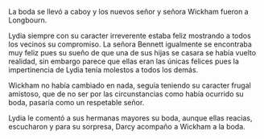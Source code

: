 La boda se llevó a caboy y los nuevos señor y señora Wickham fueron a Longbourn.

Lydia siempre con su caracter irreverente estaba feliz mostrando a todos los vecinos su compromiso. La señora Bennett igualmente se encontraba muy feliz pues su sueño de que una de sus hijas se casara se había vuelto realidad, sin embargo parece que ellas eran las únicas felices pues la impertinencia de Lydia tenía molestos a todos los demás.

Wickham no había cambiado en nada, seguía teniendo su caracter frugal amistoso, que de no ser por las circunstancias como había ocurrido su boda, pasaría como un respetable señor.

Lydia le comentó a sus hermanas mayores su boda, aunque ellas reacias, escucharon y para su sorpresa, Darcy acompaño a Wickham a la boda.
